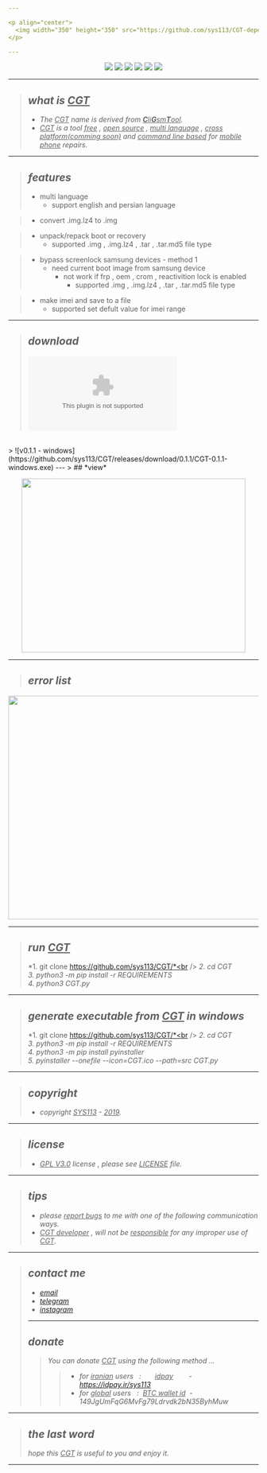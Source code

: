 ```yaml
---

<p align="center">
  <img width="350" height="350" src="https://github.com/sys113/CGT-dependencies/raw/master/CGT.png">
</p>

---
```

<div align="center">
  
![](https://img.shields.io/github/stars/SYS113/CGT.svg)
![](https://img.shields.io/github/forks/SYS113/CGT.svg)
![](https://img.shields.io/github/release/SYS113/CGT.svg)
![](https://img.shields.io/github/issues/SYS113/CGT.svg)
![](https://img.shields.io/badge/license-GPL3-informational.svg)
![](https://img.shields.io/badge/language-python-orange.svg)
</div>

---

> ## *what is <ins>CGT</ins>*
> * *The <ins>CGT</ins> name is derived from <ins>**C**li**G**sm**T**ool</ins>.<br />*
> * *<ins>CGT</ins> is a tool <ins>free</ins> , <ins>open source</ins>  , <ins>multi language</ins> , <ins>cross platform(comming soon)</ins> and <ins>command line based</ins> for <ins>mobile phone</ins> repairs.*
---
> ## *features*
> * multi language
> 	* support english and persian language

> * convert .img.lz4 to .img

> * unpack/repack boot or recovery
> 	* supported .img , .img.lz4 , .tar , .tar.md5 file type

> * bypass screenlock samsung devices - method 1
> 	* need current boot image from samsung device
> 		* not work if frp , oem , crom , reactivition lock is enabled
> 			* supported .img , .img.lz4 , .tar , .tar.md5 file type

> * make imei and save to a file
> 	* supported set defult value for imei range
---
> ## *download*
> ![v0.1.0 - windows](https://github.com/sys113/CGT/releases/download/0.1.0/CGT-0.1.0-windows.exe)
<br />
> ![v0.1.1 - windows](https://github.com/sys113/CGT/releases/download/0.1.1/CGT-0.1.1-windows.exe)
---
> ## *view*
<p align="center">
  <img width="450" height="350" src="https://raw.githubusercontent.com/sys113/CGT-dependencies/master/view.png">
</p>

---
> ## *error list*
<p align="center">
  <img width="950" height="450" src="https://raw.githubusercontent.com/sys113/CGT-dependencies/master/ErrorList.png">
</p>

---
> ## *run <ins>CGT</ins>*
> *1. git clone https://github.com/sys113/CGT/*<br />
> *2. cd CGT*<br />
> *3. python3 -m pip install -r REQUIREMENTS*<br />
> *4. python3 CGT.py*
---
> ## *generate executable from <ins>CGT</ins> in windows*
> *1. git clone https://github.com/sys113/CGT/*<br />
> *2. cd CGT*<br />
> *3. python3 -m pip install -r REQUIREMENTS*<br />
> *4. python3 -m pip install pyinstaller*<br />
> *5. pyinstaller --onefile --icon=CGT.ico --path=src CGT.py*
---
> ## *copyright*
> * *copyright <ins>SYS113</ins> - <ins>2019</ins>.*
---
> ## *license* 
> * *<ins>GPL V3.0</ins> license , please see <ins>LICENSE</ins> file.*
---
> ## *tips* 
> * *please <ins>report bugs</ins> to me with one of the following communication ways.*
> * *<ins>CGT developer</ins> , will not be <ins>responsible</ins> for any improper use of <ins>CGT</ins>.*
---
> ## *contact me* 
> * *[email](mailto:051.SYS113@gmail.com)*
> * *[telegram](https://t.me/SYS113/)*
> * *[instagram](https://instagram.com/sys113/)*
> ---
> ## *donate* 
> > *You can donate <ins>CGT</ins> using the following method ...*
> > > * *for <ins>iranian</ins> users &nbsp; :  &nbsp;&nbsp;&nbsp;&nbsp;&nbsp; <ins>idpay</ins> &nbsp;&nbsp;&nbsp;&nbsp;&nbsp;&nbsp; - &nbsp;&nbsp;&nbsp;&nbsp; https://idpay.ir/sys113*
> > > * *for <ins>global</ins> users &nbsp; : &nbsp;<ins>BTC wallet id</ins>&nbsp; - &nbsp; 149JgUmFqG6MvFg79Ldrvdk2bN35ByhMuw*
---
> ## *the last word* 
> *hope this <ins>CGT</ins> is useful to you and enjoy it.*
---
